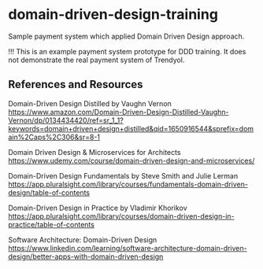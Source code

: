 # domain-driven-design-training
Sample payment system which applied Domain Driven Design approach.

!!! This is an example payment system prototype for DDD training. It does not demonstrate the real payment system of Trendyol.


## References and Resources
Domain-Driven Design Distilled by Vaughn Vernon
https://www.amazon.com/Domain-Driven-Design-Distilled-Vaughn-Vernon/dp/0134434420/ref=sr_1_1?keywords=domain+driven+design+distilled&qid=1650916544&sprefix=domain%2Caps%2C306&sr=8-1

Domain Driven Design & Microservices for Architects
https://www.udemy.com/course/domain-driven-design-and-microservices/

Domain-Driven Design Fundamentals by Steve Smith and Julie Lerman
https://app.pluralsight.com/library/courses/fundamentals-domain-driven-design/table-of-contents

Domain-Driven Design in Practice by Vladimir Khorikov
https://app.pluralsight.com/library/courses/domain-driven-design-in-practice/table-of-contents

Software Architecture: Domain-Driven Design
https://www.linkedin.com/learning/software-architecture-domain-driven-design/better-apps-with-domain-driven-design
